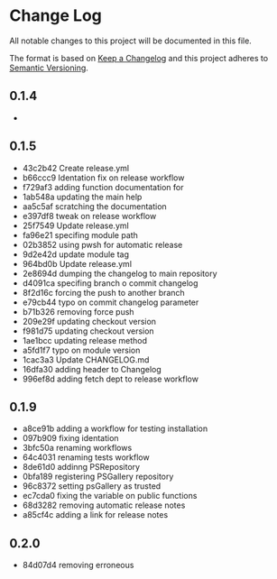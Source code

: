 # Change Log

All notable changes to this project will be documented in this file.

The format is based on [Keep a Changelog](http://keepachangelog.com/)
and this project adheres to [Semantic Versioning](http://semver.org/).

## 0.1.4
 - 
## 0.1.5
 - 43c2b42 Create release.yml
 - b66ccc9 Identation fix on release workflow
 - f729af3 adding function documentation for 
 - 1ab548a updating the main help
 - aa5c5af scratching the documentation
 - e397df8 tweak on release workflow
 - 25f7549 Update release.yml
 - fa96e21 specifing module path
 - 02b3852 using pwsh  for automatic release
 - 9d2e42d update module tag
 - 964bd0b Update release.yml
 - 2e8694d dumping the changelog to main repository
 - d4091ca specifing branch o commit changelog
 - 8f2d16c forcing the push to another branch
 - e79cb44 typo on commit changelog parameter
 - b71b326 removing force push
 - 209e29f updating checkout version
 - f981d75 updating checkout version
 - 1ae1bcc updating release method
 - a5fd1f7 typo on module version
 - 1cac3a3 Update CHANGELOG.md
 - 16dfa30 adding header to Changelog
 - 996ef8d adding fetch dept to release workflow
## 0.1.9
 - a8ce91b adding a workflow for testing installation
 - 097b909 fixing identation
 - 3bfc50a renaming workflows
 - 64c4031 renaming tests workflow
 - 8de61d0 addinng PSRepository
 - 0bfa189 registering PSGallery repository
 - 96c8372 setting psGallery as trusted
 - ec7cda0 fixing the  variable on public functions
 - 68d3282 removing automatic release notes
 - a85cf4c adding a link for release notes
## 0.2.0
 - 84d07d4 removing erroneous 
